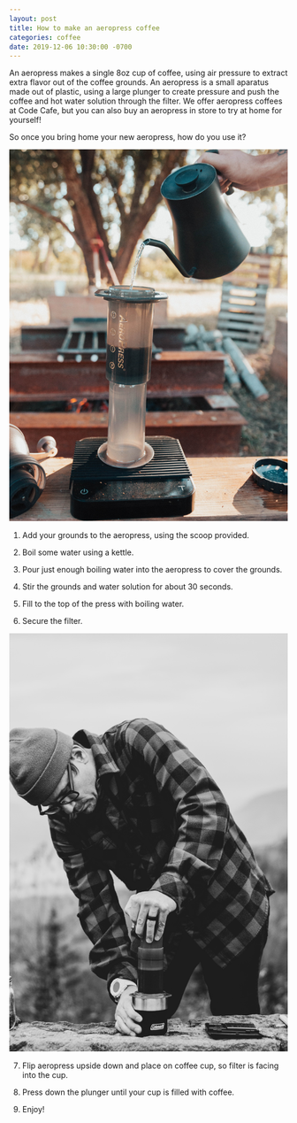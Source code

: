 ```yaml
---
layout: post
title: How to make an aeropress coffee
categories: coffee
date: 2019-12-06 10:30:00 -0700
---
```


An aeropress makes a single 8oz cup of coffee, using air pressure to extract extra flavor out of the coffee grounds. An aeropress is a small aparatus made out of plastic, using a large plunger to create pressure and push the coffee and hot water solution through the filter. We offer aeropress coffees at Code Cafe, but you can also buy an aeropress in store to try at home for yourself!

So once you bring home your new aeropress, how do you use it?

<img src="../images/william-moreland-aeropress-unsplash.jpg" alt="pouring aeropress coffee" class="blog-img">

1. Add your grounds to the aeropress, using the scoop provided. 

2. Boil some water using a kettle.

3. Pour just enough boiling water into the aeropress to cover the grounds. 

4. Stir the grounds and water solution for about 30 seconds.

5. Fill to the top of the press with boiling water.

6. Secure the filter.

<img src="../images/sean-benesh-aeropress-unsplash.jpg" alt="man making aeropress coffee">

7. Flip aeropress upside down and place on coffee cup, so filter is facing into the cup.

8. Press down the plunger until your cup is filled with coffee.

9. Enjoy!

